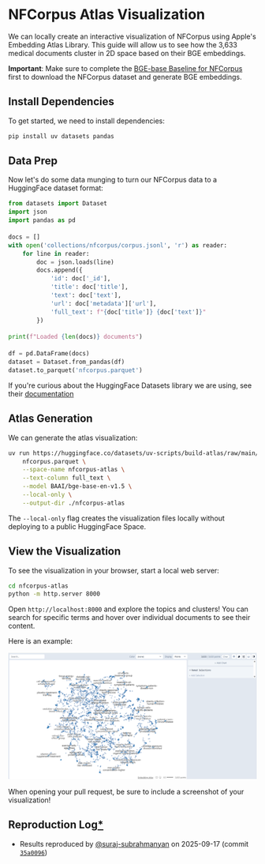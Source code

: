# NFCorpus Atlas Visualization
We can locally create an interactive visualization of NFCorpus using Apple's Embedding Atlas Library. This guide will allow us to see how the 3,633 medical documents cluster in 2D space based on their BGE embeddings.

**Important**: Make sure to complete the [BGE-base Baseline for NFCorpus](experiments-nfcorpus.md) first to download the NFCorpus dataset and generate BGE embeddings.

## Install Dependencies
To get started, we need to install dependencies:

```bash
pip install uv datasets pandas
```

## Data Prep
Now let's do some data munging to turn our NFCorpus data to a HuggingFace dataset format:

```python
from datasets import Dataset
import json
import pandas as pd

docs = []
with open('collections/nfcorpus/corpus.jsonl', 'r') as reader:
    for line in reader:
        doc = json.loads(line)
        docs.append({
            'id': doc['_id'],
            'title': doc['title'],
            'text': doc['text'],
            'url': doc['metadata']['url'],
            'full_text': f"{doc['title']} {doc['text']}"
        })

print(f"Loaded {len(docs)} documents")

df = pd.DataFrame(docs)
dataset = Dataset.from_pandas(df)
dataset.to_parquet('nfcorpus.parquet')
```

If you're curious about the HuggingFace Datasets library we are using, see their [documentation](https://huggingface.co/docs/datasets/)

## Atlas Generation
We can generate the atlas visualization:
```bash
uv run https://huggingface.co/datasets/uv-scripts/build-atlas/raw/main/atlas-export.py \
    nfcorpus.parquet \
    --space-name nfcorpus-atlas \
    --text-column full_text \
    --model BAAI/bge-base-en-v1.5 \
    --local-only \
    --output-dir ./nfcorpus-atlas
```

The `--local-only` flag creates the visualization files locally without deploying to a public HuggingFace Space.

## View the Visualization
To see the visualization in your browser, start a local web server:

```bash
cd nfcorpus-atlas
python -m http.server 8000
```

Open `http://localhost:8000` and explore the topics and clusters! You can search for specific terms and hover over individual documents to see their content.

Here is an example:

<img src="images/nfcorpus-atlas-vis.png" width="800" />

When opening your pull request, be sure to include a screenshot of your visualization!

## Reproduction Log[*](reproducibility.md)

+ Results reproduced by [@suraj-subrahmanyan](https://github.com/suraj-subrahmanyan) on 2025-09-17 (commit [`35a0096`](https://github.com/castorini/pyserini/commit/35a0096ba40f34f0e6da8a7d491f4ccaffbc134a))